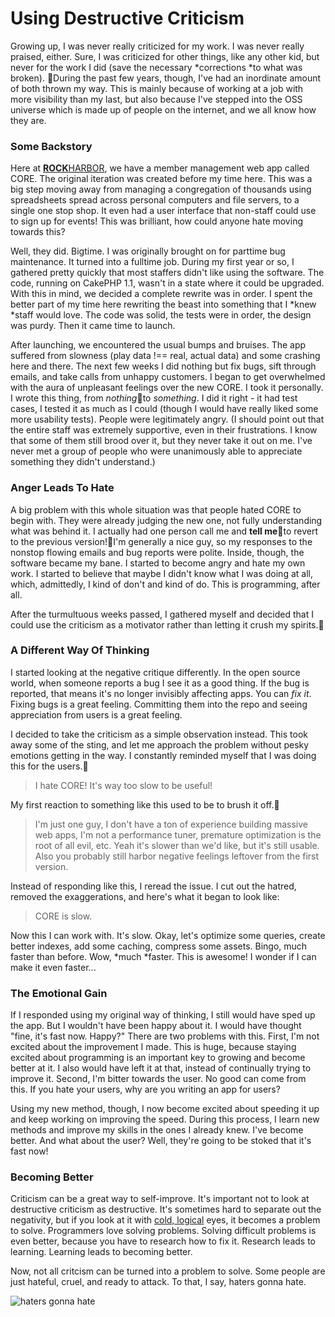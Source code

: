 # Using Destructive Criticism

Growing up, I was never really criticized for my work. I was never really praised, either. Sure, I was criticized for other things, like any other kid, but never for the work I did (save the necessary *corrections *to what was broken). During the past few years, though, I've had an inordinate amount of both thrown my way. This is mainly because of working at a job with more visibility than my last, but also because I've stepped into the OSS universe which is made up of people on the internet, and we all know how they are.

### Some Backstory

Here at [**ROCK**HARBOR](http://www.rockharbor.org), we have a member management web app called CORE. The original iteration was created before my time here. This was a big step moving away from managing a congregation of thousands using spreadsheets spread across personal computers and file servers, to a single one stop shop. It even had a user interface that non-staff could use to sign up for events! This was brilliant, how could anyone hate moving towards this?

Well, they did. Bigtime. I was originally brought on for parttime bug maintenance. It turned into a fulltime job. During my first year or so, I gathered pretty quickly that most staffers didn't like using the software. The code, running on CakePHP 1.1, wasn't in a state where it could be upgraded. With this in mind, we decided a complete rewrite was in order. I spent the better part of my time here rewriting the beast into something that I *knew *staff would love. The code was solid, the tests were in order, the design was purdy. Then it came time to launch.

After launching, we encountered the usual bumps and bruises. The app suffered from slowness (play data !== real, actual data) and some crashing here and there. The next few weeks I did nothing but fix bugs, sift through emails, and take calls from unhappy customers. I began to get overwhelmed with the aura of unpleasant feelings over the new CORE. I took it personally. I wrote this thing, from *nothing*to *something*. I did it right - it had test cases, I tested it as much as I could (though I would have really liked some more usability tests). People were legitimately angry. (I should point out that the entire staff was extremely supportive, even in their frustrations. I know that some of them still brood over it, but they never take it out on me. I've never met a group of people who were unanimously able to appreciate something they didn't understand.)

### Anger Leads To Hate

A big problem with this whole situation was that people hated CORE to begin with. They were already judging the new one, not fully understanding what was behind it. I actually had one person call me and **tell me**to revert to the previous version!I'm generally a nice guy, so my responses to the nonstop flowing emails and bug reports were polite. Inside, though, the software became my bane. I started to become angry and hate my own work. I started to believe that maybe I didn't know what I was doing at all, which, admittedly, I kind of don't and kind of do. This is programming, after all.

After the turmultuous weeks passed, I gathered myself and decided that I could use the criticism as a motivator rather than letting it crush my spirits.
### A Different Way Of Thinking

I started looking at the negative critique differently. In the open source world, when someone reports a bug I see it as a good thing. If the bug is reported, that means it's no longer invisibly affecting apps. You can *fix it*. Fixing bugs is a great feeling. Committing them into the repo and seeing appreciation from users is a great feeling.

I decided to take the criticism as a simple observation instead. This took away some of the sting, and let me approach the problem without pesky emotions getting in the way. I constantly reminded myself that I was doing this for the users.
> I hate CORE! It's way too slow to be useful!

My first reaction to something like this used to be to brush it off.
> I'm just one guy, I don't have a ton of experience building massive web apps, I'm not a performance tuner, premature optimization is the root of all evil, etc. Yeah it's slower than we'd like, but it's still usable. Also you probably still harbor negative feelings leftover from the first version.

Instead of responding like this, I reread the issue. I cut out the hatred, removed the exaggerations, and here's what it began to look like:

> CORE is slow.

Now this I can work with. It's slow. Okay, let's optimize some queries, create better indexes, add some caching, compress some assets. Bingo, much faster than before. Wow, *much *faster. This is awesome! I wonder if I can make it even faster...

### The Emotional Gain

If I responded using my original way of thinking, I still would have sped up the app. But I wouldn't have been happy about it. I would have thought "fine, it's fast now. Happy?" There are two problems with this. First, I'm not excited about the improvement I made. This is huge, because staying excited about programming is an important key to growing and become better at it. I also would have left it at that, instead of continually trying to improve it. Second, I'm bitter towards the user. No good can come from this. If you hate your users, why are you writing an app for users?

Using my new method, though, I now become excited about speeding it up and keep working on improving the speed. During this process, I learn new methods and improve my skills in the ones I already knew. I've become better. And what about the user? Well, they're going to be stoked that it's fast now!

### Becoming Better

Criticism can be a great way to self-improve. It's important not to look at destructive criticism as destructive. It's sometimes hard to separate out the negativity, but if you look at it with [cold, logical](http://www.imdb.com/title/tt0584452/quotes?qt=qt0318507) eyes, it becomes a problem to solve. Programmers love solving problems. Solving difficult problems is even better, because you have to research how to fix it. Research leads to learning. Learning leads to becoming better.

Now, not all critcism can be turned into a problem to solve. Some people are just hateful, cruel, and ready to attack. To that, I say, haters gonna hate.

![haters gonna hate](https://gimmebar-assets.s3.amazonaws.com/4e92a2019e2b1.gif)